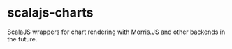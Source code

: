 # scalajs-charts

ScalaJS wrappers for chart rendering with Morris.JS and other backends in the future.
